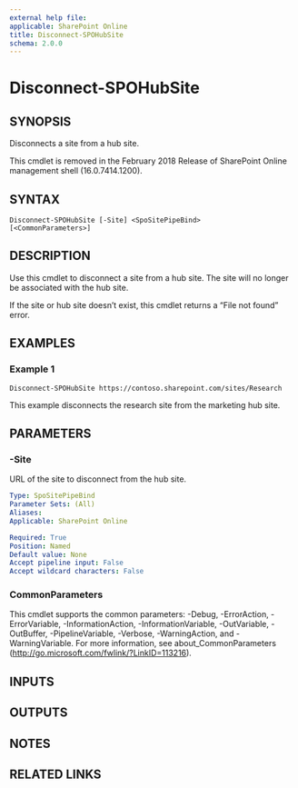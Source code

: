 ```yaml
---
external help file: 
applicable: SharePoint Online
title: Disconnect-SPOHubSite
schema: 2.0.0
---
```


# Disconnect-SPOHubSite

## SYNOPSIS
Disconnects a site from a hub site.

This cmdlet is removed in the February 2018 Release of SharePoint Online management shell (16.0.7414.1200).

## SYNTAX

```
Disconnect-SPOHubSite [-Site] <SpoSitePipeBind>
[<CommonParameters>]
```

## DESCRIPTION
Use this cmdlet to disconnect a site from a hub site. The site will no longer be associated with the hub site.

If the site or hub site doesn’t exist, this cmdlet returns a “File not found” error.

## EXAMPLES

### Example 1

```
Disconnect-SPOHubSite https://contoso.sharepoint.com/sites/Research
```

This example disconnects the research site from the marketing hub site.

## PARAMETERS

### -Site

URL of the site to disconnect from the hub site.

```yaml
Type: SpoSitePipeBind
Parameter Sets: (All)
Aliases: 
Applicable: SharePoint Online

Required: True
Position: Named
Default value: None
Accept pipeline input: False
Accept wildcard characters: False
```

### CommonParameters
This cmdlet supports the common parameters: -Debug, -ErrorAction, -ErrorVariable, -InformationAction, -InformationVariable, -OutVariable, -OutBuffer, -PipelineVariable, -Verbose, -WarningAction, and -WarningVariable. For more information, see about_CommonParameters (http://go.microsoft.com/fwlink/?LinkID=113216).

## INPUTS

## OUTPUTS

## NOTES

## RELATED LINKS
